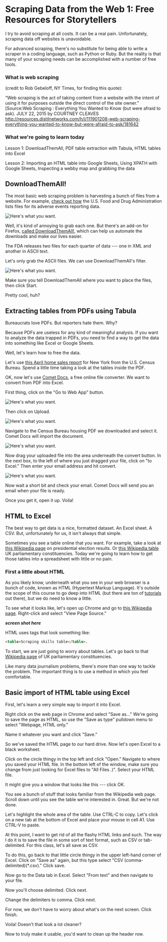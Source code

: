 # Scraping Data from the Web 1: Free Resources for Storytellers

I try to avoid scraping at all costs. It can be a real pain. Unfortunately, scraping data off websites is unavoidable. 

For advanced scraping, there's no substitute for being able to write a scraper in a coding language, such as Python or Ruby. But the reality is that many of your scraping needs can be accomplished with a number of free tools. 



### What is web scraping

(credit to Rob Gebeloff, NY Times, for finding this quote):

“Web scraping is the act of taking content from a website with the intent of using it for purposes outside the direct control of the site owner.”  [Source:Web Scraping : Everything You Wanted to Know (but were afraid to ask). JULY 22, 2015 by COURTNEY CLEAVES   http://resources.distilnetworks.com/h/i/111901208-web-scraping-everything-you-wanted-to-know-but-were-afraid-to-ask/181642

### What we're going to learn today

Lesson 1: DownloadThemAll, PDF table extraction with Tabula, HTML tables into Excel

Lesson 2: Importing an HTML table into Google Sheets, Using XPATH with Google Sheets, Inspecting a webby map and grabbing the data



## DownloadThemAll!

The most basic web scraping problem is harvesting a bunch of files from a website. For example, [check out how](https://www.fda.gov/drugs/guidancecomplianceregulatoryinformation/surveillance/adversedrugeffects/ucm082193.htm) the U.S. Food and Drug Administration lists files for its adverse events reporting data. 

![Here's what you want.](../master/scraping1.jpg)

Well, it's kind of annoying to grab each one. But there's an add-on for Firefox, [called DownloadThemAll!](https://addons.mozilla.org/en-US/firefox/addon/downthemall/), which can help us automate the downloads and make our lives easier. 

The FDA releases two files for each quarter of data --- one in XML and another in ASCII text.  

Let's only grab the ASCII files. We can use DownloadThemAll's filter. 

![Here's what you want.](../master/scraping2.jpg)

Make sure you tell DownloadThemAll where you want to place the files, then click Start. 

Pretty cool, huh?

## Extracting tables from PDFs using Tabula

Bureaucrats love PDFs. But reporters hate them. Why?

Because PDFs are useless for any kind of meaningful analysis. If you want to analyze the data trapped in PDFs, you need to find a way to get the data into something like Excel or Google Sheets. 

Well, let's learn how to free the data. 

Let's use [this April home sales report](https://www.census.gov/construction/nrs/pdf/newressales.pdf) for New York from the U.S. Census Bureau. Spend a little time taking a look at the tables inside the PDF. 

OK, now let's use [Comet Docs](https://www.cometdocs.com/), a free online file converter. We want to convert from PDF into Excel. 

First thing, click on the "Go to Web App" button. 

![Here's what you want.](../master/scraping3.jpg)

Then click on Upload. 

![Here's what you want.](../master/scraping4.jpg)

Navigate to the Census Bureau housing PDF we downloaded and select it. Comet Docs will import the document. 

![Here's what you want.](../master/scraping5.jpg)

Now drag your uploaded file into the area underneath the convert button. In the next box, to the left of where you just dragged your file, click on "to Excel." Then enter your email address and hit convert. 

![Here's what you want.](../master/scraping6.jpg)

Now wait a short bit and check your email. Comet Docs will send you an email when your file is ready. 

Once you get it, open it up. Voila! 

## HTML to Excel

The best way to get data is a nice, formatted dataset. An Excel sheet. A CSV. But, unfortunately for us, it isn't always that simple. 

Sometimes you see a table online that you want. For example, take a look at [this Wikipedia page](https://en.wikipedia.org/wiki/List_of_United_States_presidential_elections_by_popular_vote_margin)
on presidential election results. Or [this Wikipedia table](https://en.wikipedia.org/wiki/List_of_United_Kingdom_Parliament_constituencies) UK parliamentary constituencies. Today we're going to learn how to get those tables into a spreadsheet with little or no pain. 

### First a little about HTML

As you likely know, underneath what you see in your web browser is a bunch of code, known as HTML (Hypertext Markup Language). It's outside the scope of this course to go deep into HTML (but there are ton of [tutorials](https://www.w3schools.com/html/) out there), but we do need to know a little.

To see what it looks like, let's open up Chrome and go to [this Wikipedia page](https://en.wikipedia.org/wiki/List_of_United_Kingdom_Parliament_constituencies). Right-click and select "View Page Source."

***screen shot here***

HTML uses tags that look something like:

```HTML
<table>Scraping skills table</table>.
```

To start, we are just going to worry about tables. Let's go back to that [Wikipedia page](https://en.wikipedia.org/wiki/List_of_United_Kingdom_Parliament_constituencies) of UK parliamentary constituencies. 

Like many data journalism problems, there's more than one way to tackle the problem. The important thing is to use a method in which you feel comfortable. 

## Basic import of HTML table using Excel

First, let's learn a very simple way to import it into Excel. 

Right click on the web page in Chrome and select "Save as..." We're going to save the page as HTML, so use the "Save as type" pulldown menu to select "Webpage, HTML only." 

Name it whatever you want and click "Save." 

So we've saved the HTML page to our hard drive. Now let's open Excel to a black worksheet. 

Click on the circle thingy in the top left and click "Open." Navigate to where you saved your HTML file. In the bottom left of the window, make sure you change from just looking for Excel files to "All Files *.*)". Select your HTML file. 

It might give you a window that looks like this --- click OK. 

You see a bunch of stuff that looks familiar from the Wikipedia web page. Scroll down until you see the table we're interested in. Great. But we're not done. 

Let's highlight the whole area of the table. Use CTRL-C to copy. Let's click on a new tab at the bottom of Excel and place your mouse in cell A1. Use CTRL-V to paste. 

At this point, I want to get rid of all the flashy HTML links and such. The way I do it is to save the file in some sort of text format, such as CSV or tab-delimited. For this class, let's all save as CSV. 

To do this, go back to that little circle thingy in the upper left-hand corner of Excel. Click on "Save as" again, but this type select "CSV (comma-delimited)(\*.csv)." Click save. 

Now go to the Data tab in Excel. Select "From text" and then navigate to your file. 

Now you'll choose delimited. Click next. 

Change the delimiters to comma. Click next.

For now, we don't have to worry about what's on the next screen. Click finish. 

Voila! Doesn't that look a lot cleaner?

Now to truly make it usable, you'd want to clean up the header row. 


